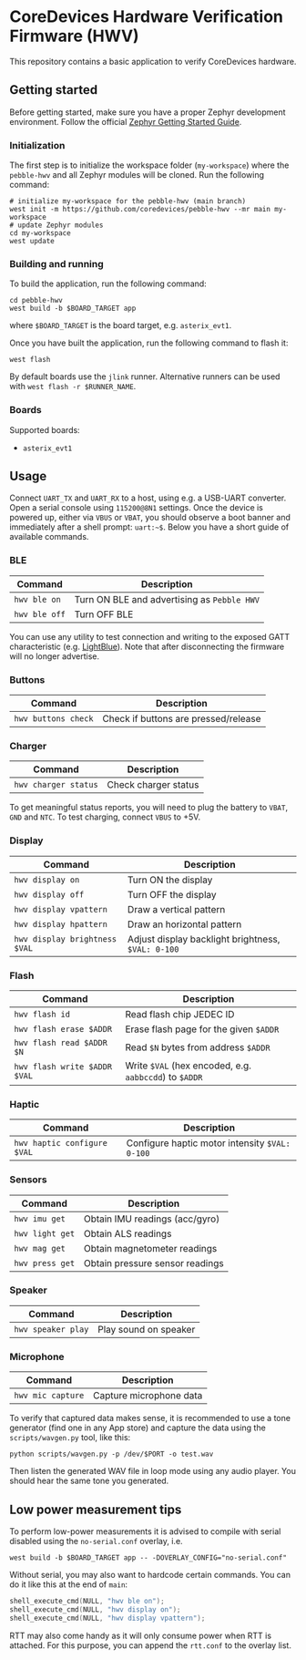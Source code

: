 # CoreDevices Hardware Verification Firmware (HWV)

This repository contains a basic application to verify CoreDevices hardware.

## Getting started

Before getting started, make sure you have a proper Zephyr development
environment. Follow the official
[Zephyr Getting Started Guide](https://docs.zephyrproject.org/latest/getting_started/index.html).

### Initialization

The first step is to initialize the workspace folder (`my-workspace`) where the
`pebble-hwv` and all Zephyr modules will be cloned. Run the following command:

```shell
# initialize my-workspace for the pebble-hwv (main branch)
west init -m https://github.com/coredevices/pebble-hwv --mr main my-workspace
# update Zephyr modules
cd my-workspace
west update
```

### Building and running

To build the application, run the following command:

```shell
cd pebble-hwv
west build -b $BOARD_TARGET app
```

where `$BOARD_TARGET` is the board target, e.g. `asterix_evt1`.

Once you have built the application, run the following command to flash it:

```shell
west flash
```

By default boards use the `jlink` runner. Alternative runners can be used with
`west flash -r $RUNNER_NAME`.

### Boards

Supported boards:

- `asterix_evt1`

## Usage

Connect `UART_TX` and `UART_RX` to a host, using e.g. a USB-UART converter.
Open a serial console using `115200@8N1` settings. Once the device is powered
up, either via `VBUS` or `VBAT`, you should observe a boot banner and
immediately after a shell prompt: `uart:~$`. Below you have a short guide of
available commands.

### BLE

| Command | Description |
| --- | --- |
| `hwv ble on` | Turn ON BLE and advertising as `Pebble HWV` |
| `hwv ble off` | Turn OFF BLE |

You can use any utility to test connection and writing to the exposed GATT
characteristic (e.g. [LightBlue](https://punchthrough.com/lightblue/)). Note
that after disconnecting the firmware will no longer advertise.

### Buttons

| Command | Description |
| --- | --- |
| `hwv buttons check` | Check if buttons are pressed/release |

### Charger

| Command | Description |
| --- | --- |
| `hwv charger status` | Check charger status |

To get meaningful status reports, you will need to plug the battery to `VBAT`,
`GND` and `NTC`. To test charging, connect `VBUS` to +5V.

### Display

| Command | Description |
| --- | --- |
| `hwv display on` | Turn ON the display |
| `hwv display off` | Turn OFF the display |
| `hwv display vpattern` | Draw a vertical pattern |
| `hwv display hpattern` | Draw an horizontal pattern |
| `hwv display brightness $VAL` | Adjust display backlight brightness, `$VAL: 0-100` |

### Flash

| Command | Description |
| --- | --- |
| `hwv flash id` | Read flash chip JEDEC ID |
| `hwv flash erase $ADDR` | Erase flash page for the given `$ADDR` |
| `hwv flash read $ADDR $N` | Read `$N` bytes from address `$ADDR` |
| `hwv flash write $ADDR $VAL` | Write `$VAL` (hex encoded, e.g. `aabbccdd`) to `$ADDR` |

### Haptic

| Command | Description |
| --- | --- |
| `hwv haptic configure $VAL` | Configure haptic motor intensity `$VAL: 0-100` |

### Sensors

| Command | Description |
| --- | --- |
| `hwv imu get` | Obtain IMU readings (acc/gyro) |
| `hwv light get` | Obtain ALS readings |
| `hwv mag get` | Obtain magnetometer readings |
| `hwv press get` | Obtain pressure sensor readings |

### Speaker

| Command | Description |
| --- | --- |
| `hwv speaker play` | Play sound on speaker |

### Microphone

| Command | Description |
| --- | --- |
| `hwv mic capture` | Capture microphone data |

To verify that captured data makes sense, it is recommended to use a tone
generator (find one in any App store) and capture the data using the
`scripts/wavgen.py` tool, like this:

```shell
python scripts/wavgen.py -p /dev/$PORT -o test.wav
```

Then listen the generated WAV file in loop mode using any audio player. You
should hear the same tone you generated.

## Low power measurement tips

To perform low-power measurements it is advised to compile with serial disabled
using the `no-serial.conf` overlay, i.e.

```shell
west build -b $BOARD_TARGET app -- -DOVERLAY_CONFIG="no-serial.conf"
```

Without serial, you may also want to hardcode certain commands. You can do it
like this at the end of `main`:

```c
shell_execute_cmd(NULL, "hwv ble on");
shell_execute_cmd(NULL, "hwv display on");
shell_execute_cmd(NULL, "hwv display vpattern");
```

RTT may also come handy as it will only consume power when RTT is attached. For
this purpose, you can append the `rtt.conf` to the overlay list.
